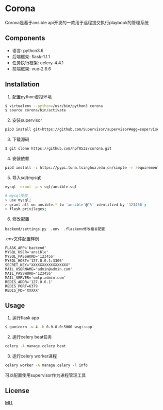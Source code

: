 # Corona

Corona是基于ansible api开发的一款用于远程提交执行playbook的管理系统

## Components
- 语言: python3.6
- 后端框架: flask-1.1.1
- 任务执行框架: celery-4.4.1
- 前端框架: vue-2.9.6

## Installation

1. 配置python虚拟环境
```bash
$ virtualenv --python=/usr/bin/python3 corona
$ source corona/bin/activate
```

2. 安装supervisor
```bash
pip3 install git+https://github.com/Supervisor/supervisor#egg=supervisor
```

3. 下载源码
```bash
$ git clone https://github.com/hpf0532/corona.git
```

4. 安装依赖
```bash
pip3 install -i https://pypi.tuna.tsinghua.edu.cn/simple -r requirements.txt
```

5. 导入sql(mysql)
```bash
mysql -uroot -p < sql/ansible.sql

# mysql授权
> use mysql;
> grant all on ansible.* to 'ansible'@'%' identified by '123456';
> flush privileges;
```

6. 修改配置
```
backend/settings.py  .env  .flaskenv修改相关配置
```
.env文件配置样例
```
FLASK_APP='backend'
MYSQL_USER='ansible'
MYSQL_PASSWORD='123456'
MYSQL_HOST='127.0.0.1:3306'
SECRET_KEY="XXXXXXXXXXXXXXXXX"
MAIL_USERNAME='admin@admin.com'
MAIL_PASSWORD='123456'
MAIL_SERVER='smtp.admin.com'
REDIS_ADDR='127.0.0.1'
REDIS_PORT=6379
REDIS_PD='XXXXX'
```

## Usage

1. 运行flask app
```bash
$ gunicorn -w 4 -b 0.0.0.0:5000 wsgi:app
```

2. 运行celery beat任务
```bash
celery -A manage.celery beat
```

3. 运行celery worker进程
```bash
celery worker -A manage.celery -l info
```
可以配置使用supervisor作为进程管理工具

## License
[MIT](https://choosealicense.com/licenses/mit/)